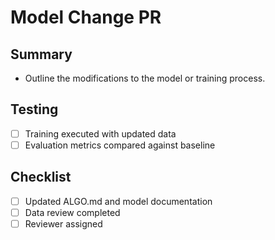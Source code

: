 # Model Change PR

## Summary
- Outline the modifications to the model or training process.

## Testing
- [ ] Training executed with updated data
- [ ] Evaluation metrics compared against baseline

## Checklist
- [ ] Updated ALGO.md and model documentation
- [ ] Data review completed
- [ ] Reviewer assigned
